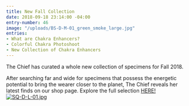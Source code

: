 ```yaml
---
title: New Fall Collection
date: 2018-09-18 23:14:00 -04:00
entry-number: 46
image: "/uploads/BS-D-M-01_green_smoke_large.jpg"
entries:
- What are Chakra Enhancers?
- Colorful Chakra Photoshoot
- New Collection of Chakra Enhancers
---
```


The Chief has curated a whole new collection of specimens for Fall 2018. 

After searching far and wide for specimens that possess the energetic potential to bring the wearer closer to the planet, The Chief reveals her latest finds on our shop page. Explore the full selection [HERE!](https://ancienttruthinvestigators.com/shop/)
[![SQ-D-L-01.jpg](/uploads/SQ-D-L-01.jpg)](https://ancienttruthinvestigators.com/shop/)
